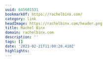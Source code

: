 ```yaml
---
uuid: 645601531
bookmarkOf: https://rachelbinx.com/
category: link
headImage: https://rachelbinx.com/header.png
title: Rachel Binx
domain: rachelbinx.com
description: ''
tags: []
date: '2023-02-21T11:00:20.410Z'
highlights:
---
```



